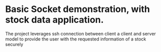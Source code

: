# Basic Socket demonstration, with stock data application.

The project leverages ssh connection between client a client and server model to provide the user with the requested information of a stock securely
